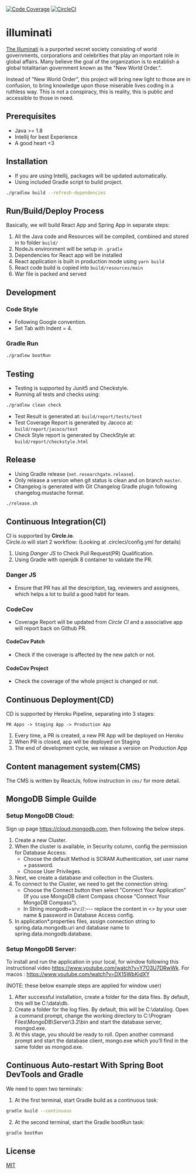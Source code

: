 [![Code Coverage](https://codecov.io/gh/DeKal/illuminati/branch/master/graph/badge.svg)](https://codecov.io/gh/DeKal/illuminati) [![CircleCI](https://circleci.com/gh/DeKal/illuminati/tree/master.svg?style=svg)](https://circleci.com/gh/DeKal/illuminati/tree/master)

# illuminati
[The Illuminati](https://knowyourmeme.com/memes/the-illuminati) is a purported secret society consisting of world governments, corporations and celebrities that play an important role in global affairs. Many believe the goal of the organization is to establish a global totalitarian government known as the "New World Order.".

Instead of "New World Order", this project will bring new light to those are in confusion, to bring knowledge upon those miserable lives coding in a ruthless way. This is not a conspiracy, this is reality, this is public and accessible to those in need.


## Prerequisites

- Java >= 1.8
- Intellij for best Experience
- A good heart <3

## Installation

- If you are using Intellij, packages will be updated automatically.
- Using included Gradle script to build  project.
```bash
./gradlew build --refresh-dependencies
```

## Run/Build/Deploy Process
Basically, we will build React App and Spring App in separate steps:
1) All the Java code and Resources will be compiled, combined and stored in to folder `build/`
2) NodeJs environment will be setup in `.gradle`
3) Dependencies for React app will be installed
4) React application is built in production mode using `yarn build` 
5) React code build is copied into `build/resources/main`
6) War file is packed and served

## Development
### Code Style
- Following Google convention.
- Set Tab with Indent = 4.

### Gradle Run
```bash
./gradlew bootRun
```

## Testing
- Testing is supported by Junit5 and Checkstyle.
- Running all tests and checks using:
```bash
./gradlew clean check
```
- Test Result is generated at:
`build/report/tests/test`
- Test Coverage Report is generated by Jacoco at:
`build/report/jacoco/test`
- Check Style report is generated by CheckStyle at:
`build/report/checkstyle.html`

## Release
- Using Gradle release (`net.researchgate.release`).
- Only release a version when git status is clean and on branch `master`.
- Changelog is generated with Git Changelog Gradle plugin following changelog.mustache format.
```bash
./release.sh
```

## Continuous Integration(CI)

CI is supported by **Circle.io**.\
Circle.io will start 2 workflow: (Looking at .circleci/config.yml for details)
1) Using *Danger JS* to Check Pull Request(PR) Qualification.
2) Using Gradle with openjdk 8 container to validate the PR.

### Danger JS
- Ensure that PR has all the description, tag, reviewers and assignees, which helps a lot to build a good habit for team.

### CodeCov
- Coverage Report will be updated from *Circle CI* and a associative app will report back on Github PR.
#### CodeCov Patch
- Check if the coverage is affected by the new patch or not.

#### CodeCov Project
- Check the coverage of the whole project is changed or not.


## Continuous Deployment(CD)
CD is supported by Heroku Pipeline, separating into 3 stages: 

``PR Apps -> Staging App -> Production App``

1) Every time, a PR is created, a new PR App will be deployed on Heroku
2) When PR is closed, app will be deployed on Staging
3) The end of development cycle, we release a version on Production App

## Content management system(CMS)
The CMS is written by ReactJs, follow instruction in `cms/` for more detail.

## MongoDB Simple Guilde

### Setup MongoDB Cloud:
Sign up page https://cloud.mongodb.com, then following the below steps.
1) Create a new Cluster.
2) When the cluster is available, in Security column, config the permission for Database Access:
    - Choose the default Method is SCRAM Authentication, set user name + password.
    - Choose User Privileges.
3) Next, we create a database and collection in the Clusters.
4) To connect to the Cluster, we need to get the connection string:
    - Choose the Connect button then select "Connect Your Application" (If you use MongoDB client Compass choose "Connect Your MongoDB Compass").
    - In String mongodb+srv://<username>:<password>--- replace the content in <> by your user name & password in Database Access config.
5) In application*.properties files, assign connection string to spring.data.mongodb.uri and database name to spring.data.mongodb.database.

### Setup MongoDB Server:
To install and run the application in your local, for window following this instructional video https://www.youtube.com/watch?v=Y7O3U7DRwWk.
For macos : https://www.youtube.com/watch?v=DX15WbKidXY

(NOTE: these below example steps are applied for window user)
1) After successful installation, create a folder for the data files. By default, this will be C:\data\db.
2) Create a folder for the log files. By default, this will be C:\data\log.
Open a command prompt, change the working directory to C:\Program Files\MongoDB\Server\3.2\bin and start the database server, mongod.exe.
3) At this stage, you should be ready to roll. Open another command prompt and start the database client, mongo.exe which you’ll find in the same folder as mongod.exe.

## Continuous Auto-restart With Spring Boot DevTools and Gradle
We need to open two terminals:

1) At the first terminal, start Gradle build as a continuous task: 
```bash
gradle build --continuous
```
2) At the second terminal, start the Gradle bootRun task: 
```bash
gradle bootRun
```

## License
[MIT](https://choosealicense.com/licenses/mit/)
